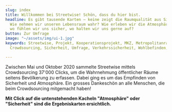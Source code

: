 ```yaml
---
slug: index
title: Willkommen bei Streetwise! Schön, dass du hier bist.
headline: Es gibt tausende Karten – keine zeigt die Raumqualität aus Sicht der Bevölkerung.
  Wie nehmen wir unseren Lebensraum wahr? Wie erleben wir die Atmosphäre eines Ortes,
  wo fühlen wir uns sicher, wo halten wir uns gerne auf?
button: Zur Umfrage
image: "~/assets/img/ui-1.jpg"
keywords: Streetwise, Projekt, Kooperationsprojekt, MKZ, Metropolitanraum, Zürich,
  Crowdsourcing, Sicherheit, Umfrage, Verkehrssicherheit, Wohlbefinden, Metropolitankonferenz

---
```

Zwischen Mai und Oktober 2020 sammelte Streetwise mittels Crowdsourcing 37'000 Clicks, um die Wahrnehmung öffentlicher Räume seitens Bevölkerung zu erfassen. Dabei ging es um das Empfinden von Sicherheit und Atmosphäre. Ein grosses Dankeschön an alle Menschen, die beim Crowdsourcing mitgemacht haben!

**Mit Click auf die untenstehenden Kacheln "Atmosphäre" oder "Sicherheit" sind die Ergebniskarten ersichtlich.**
